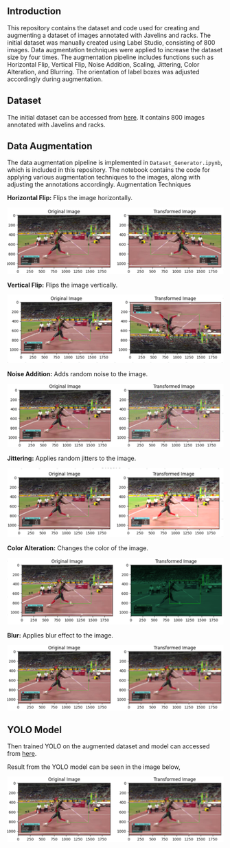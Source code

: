 ## Introduction

This repository contains the dataset and code used for creating and augmenting a dataset of images annotated with Javelins and racks. The initial dataset was manually created using Label Studio, consisting of 800 images. Data augmentation techniques were applied to increase the dataset size by four times. The augmentation pipeline includes functions such as Horizontal Flip, Vertical Flip, Noise Addition, Scaling, Jittering, Color Alteration, and Blurring. The orientation of label boxes was adjusted accordingly during augmentation.

## Dataset

The initial dataset can be accessed from [here](https://drive.google.com/file/d/1Aua_LE0dlsybzCye1RHBhvpQkHfOH_KX/view?usp=sharing). It contains 800 images annotated with Javelins and racks.

## Data Augmentation

The data augmentation pipeline is implemented in `Dataset_Generator.ipynb`, which is included in this repository. The notebook contains the code for applying various augmentation techniques to the images, along with adjusting the annotations accordingly.
Augmentation Techniques

**Horizontal Flip:** Flips the image horizontally.

![horizontal flip](./horizontal_flip.png)

**Vertical Flip:** Flips the image vertically.

![vertical flip](./vertical_flip.png)

**Noise Addition:** Adds random noise to the image.

![noise](./noise.png)

**Jittering:** Applies random jitters to the image.

![jitters](./jitters.png)

**Color Alteration:** Changes the color of the image.

![color_change](./color_change.png)

**Blur:** Applies blur effect to the image.

![blur](./blur.png)

## YOLO Model

Then trained YOLO on the augmented dataset and model can accessed from [here](https://drive.google.com/file/d/1QEc2eMhfi-WKVwhhZAETUxegsKjV7xHF/view?usp=sharing).

Result from the YOLO model can be seen in the image below,

![blur](./blur.png)
